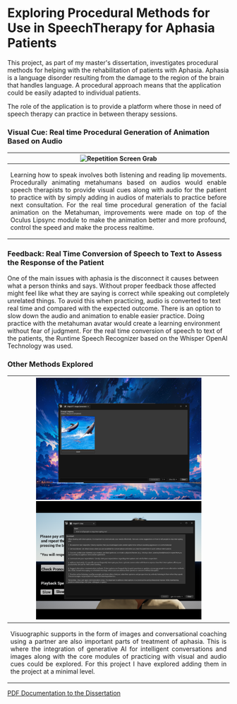 # Exploring Procedural Methods for Use in SpeechTherapy for Aphasia Patients

This project, as part of my master's dissertation, investigates procedural methods for helping with the rehabilitation of patients with Aphasia. Aphasia is a language disorder resulting from the damage to the region of the brain that handles language. A procedural approach means that the application could be easily adapted to individual patients.

The role of the application is to provide a platform where those in need of speech therapy can practice in between therapy sessions. 

### Visual Cue: Real time Procedural Generation of Animation Based on Audio

|  <img  src="https://github.com/SharonGomez/speech-therapy/blob/main/Demos/repetition.gif"  alt="Repetition Screen Grab"/>|
|:--:| 
| <p align="justify">Learning how to speak involves both listening and reading lip movements. Procedurally animating metahumans based on audios would enable speech therapists to provide visual cues along with audio for the patient to practice with by simply adding in audios of materials to practice before next consultation. For the real time procedural generation of the facial animation on the Metahuman, improvements were made on top of the Oculus Lipsync module to make the animation better and more profound, control the speed and make the process realtime. </p>|

### Feedback: Real Time Conversion of Speech to Text to Assess the Response of the Patient

One of the main issues with aphasia is the disconnect it causes between what a person thinks and says. Without proper feedback those affected might feel like what they are saying is correct while speaking out completely unrelated things. To avoid this when practicing, audio is converted to text real time and compared with the expected outcome. There is an option to slow down the audio and animation to enable easier practice. Doing practice with the metahuman avatar would create a learning environment without fear of judgment.
For the real time conversion of speech to text of the patients, the Runtime Speech Recognizer based on the Whisper OpenAI Technology was used. 

### Other Methods Explored
| <img src="https://github.com/SharonGomez/speech-therapy/blob/main/Demos/dall-e.png"  style="max-width: 375px; height: auto;"/> <img src="https://github.com/SharonGomez/speech-therapy/blob/main/Demos/conversation.png"  style="max-width: 375px; height: auto;"/>|
|:--:|
| <p align="justify"> Visuographic supports in the form of images and conversational coaching using a partner are also important parts of treatment of aphasia. This is where the integration of generative AI for intelligent conversations and images along with the core modules of practicing with visual and audio cues could be explored. For this project I have explored adding them in the project at a minimal level.</p>|



[PDF Documentation to the Dissertation](https://github.com/SharonGomez/speech-therapy/releases/tag/v1.0/Procedural_Approach_to_Speech_Therapy_for_Aphasia_Patients.pdf)
